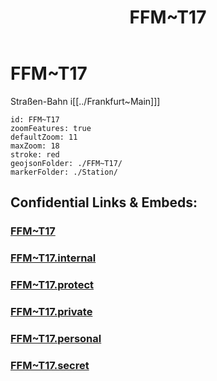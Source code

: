 ﻿---
location: [ 50.10444 , 8.664855 ] 
type: geo-Region
title: FFM~T17

license: CC BY-SA 4.0
source: https://datahub.io/core/country-codes
isDeleted: false
isReadOnly: false
draft: false
confidential: public

tags:
- geo/Country/Region
aliases:
- FFM~T17

Languages:
- de

cssclasses: geo-Region
publish: true
linkTitle: 
keywords: 
layout: 
publishDate: 
expiryDate: 
---

# FFM~T17

Straßen-Bahn i[[../Frankfurt~Main]]]  

```leaflet
id: FFM~T17
zoomFeatures: true 
defaultZoom: 11 
maxZoom: 18
stroke: red
geojsonFolder: ./FFM~T17/
markerFolder: ./Station/
```



## Confidential Links & Embeds: 

### [FFM~T17](/_public/Earth/Continent/Europe/Europe~Central/Germany/Germany~West/Hessen/counties~Hessen/Frankfurt~Main/FFM~T17.md) 

### [FFM~T17.internal](/_internal/Earth/Continent/Europe/Europe~Central/Germany/Germany~West/Hessen/counties~Hessen/Frankfurt~Main/FFM~T17.internal.md) 

### [FFM~T17.protect](/_protect/Earth/Continent/Europe/Europe~Central/Germany/Germany~West/Hessen/counties~Hessen/Frankfurt~Main/FFM~T17.protect.md) 

### [FFM~T17.private](/_private/Earth/Continent/Europe/Europe~Central/Germany/Germany~West/Hessen/counties~Hessen/Frankfurt~Main/FFM~T17.private.md) 

### [FFM~T17.personal](/_personal/Earth/Continent/Europe/Europe~Central/Germany/Germany~West/Hessen/counties~Hessen/Frankfurt~Main/FFM~T17.personal.md) 

### [FFM~T17.secret](/_secret/Earth/Continent/Europe/Europe~Central/Germany/Germany~West/Hessen/counties~Hessen/Frankfurt~Main/FFM~T17.secret.md) 
